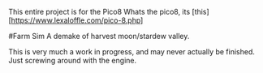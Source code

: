 This entire project is for the Pico8 
Whats the pico8, its [this][https://www.lexaloffle.com/pico-8.php]

#Farm Sim
A demake of harvest moon/stardew valley. 

This is very much a work in progress, and may never actually be finished. Just screwing around with the engine.

